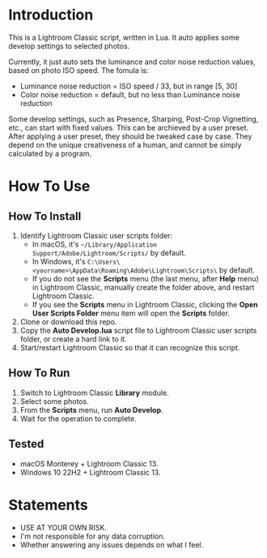 # Introduction

This is a Lightroom Classic script, written in Lua. It auto applies some develop settings to selected photos.

Currently, it just auto sets the luminance and color noise reduction values, based on photo ISO speed. The fomula is:
- Luminance noise reduction = ISO speed / 33, but in range [5, 30]
- Color noise reduction = default, but no less than Luminance noise reduction

Some develop settings, such as Presence, Sharping, Post-Crop Vignetting, etc., can start with fixed values. This can be archieved by a user preset.
After applying a user preset, they should be tweaked case by case. They depend on the unique creativeness of a human, and cannot be simply calculated by a program.


# How To Use

## How To Install

1. Identify Lightroom Classic user scripts folder:
   - In macOS, it's `~/Library/Application Support/Adobe/Lightroom/Scripts/` by default.
   - In Windows, it's `C:\Users\<yourname>\AppData\Roaming\Adobe\Lightroom\Scripts\` by default.
   - If you do not see the **Scripts** menu (the last menu, after **Help** menu) in Lightroom Classic, manually create the folder above, and restart Lightroom Classic.
   - If you see the **Scripts** menu in Lightroom Classic, clicking the **Open User Scripts Folder** menu item will open the **Scripts** folder.
2. Clone or download this repo.
3. Copy the **Auto Develop.lua** script file to Lightroom Classic user scripts folder, or create a hard link to it.
4. Start/restart Lightroom Classic so that it can recognize this script.

## How To Run

1. Switch to Lightroom Classic **Library** module.
2. Select some photos.
3. From the **Scripts** menu, run **Auto Develop**.
4. Wait for the operation to complete.

## Tested

 - macOS Monterey + Lightroom Classic 13.
 - Windows 10 22H2 + Lightroom Classic 13.


# Statements

- USE AT YOUR OWN RISK.
- I'm not responsible for any data corruption.
- Whether answering any issues depends on what I feel.
